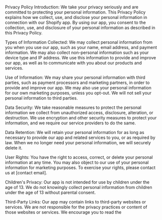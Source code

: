 Privacy Policy
Introduction:
We take your privacy seriously and are committed to protecting your personal information. This Privacy Policy explains how we collect, use, and disclose your personal information in connection with our Shopify app. By using our app, you consent to the collection, use, and disclosure of your personal information as described in this Privacy Policy.

Types of Information Collected:
We may collect personal information from you when you use our app, such as your name, email address, and payment information. We may also collect non-personal information such as your device type and IP address. We use this information to provide and improve our app, as well as to communicate with you about our products and services.

Use of Information:
We may share your personal information with third parties, such as payment processors and marketing partners, in order to provide and improve our app. We may also use your personal information for our own marketing purposes, unless you opt-out. We will not sell your personal information to third parties.

Data Security:
We take reasonable measures to protect the personal information we collect from unauthorized access, disclosure, alteration, or destruction. We use encryption and other security measures to protect your information, and we require our service providers to do the same.

Data Retention:
We will retain your personal information for as long as necessary to provide our app and related services to you, or as required by law. When we no longer need your personal information, we will securely delete it.

User Rights:
You have the right to access, correct, or delete your personal information at any time. You may also object to our use of your personal information for marketing purposes. To exercise your rights, please contact us at [contact email].

Children's Privacy:
Our app is not intended for use by children under the age of 13. We do not knowingly collect personal information from children under the age of 13 without parental consent.

Third-Party Links:
Our app may contain links to third-party websites or services. We are not responsible for the privacy practices or content of those websites or services. We encourage you to read the

